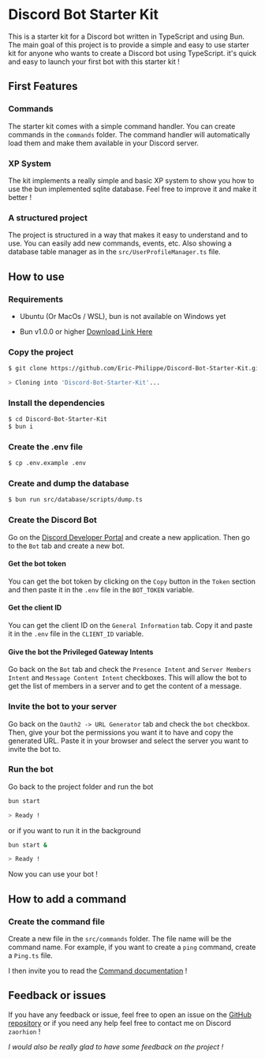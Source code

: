 # Discord Bot Starter Kit

This is a starter kit for a Discord bot written in TypeScript and using Bun. The main goal of this project is to provide a simple and easy to use starter kit for anyone who wants to create a Discord bot using TypeScript. it's quick and easy to launch your first bot with this starter kit !

## First Features

### Commands

The starter kit comes with a simple command handler. You can create commands in the `commands` folder. The command handler will automatically load them and make them available in your Discord server.

### XP System

The kit implements a really simple and basic XP system to show you how to use the bun implemented sqlite database. Feel free to improve it and make it better !

### A structured project

The project is structured in a way that makes it easy to understand and to use. You can easily add new commands, events, etc. Also showing a database table manager as in the `src/UserProfileManager.ts` file.

## How to use

### Requirements

- Ubuntu (Or MacOs / WSL), bun is not available on Windows yet

- Bun v1.0.0 or higher [Download Link Here](https://bun.sh)

### Copy the project

```bash
$ git clone https://github.com/Eric-Philippe/Discord-Bot-Starter-Kit.git

> Cloning into 'Discord-Bot-Starter-Kit'...
```

### Install the dependencies

```bash
$ cd Discord-Bot-Starter-Kit
$ bun i
```

### Create the .env file

```bash
$ cp .env.example .env
```

### Create and dump the database

```bash
$ bun run src/database/scripts/dump.ts
```

### Create the Discord Bot

Go on the [Discord Developer Portal](https://discord.com/developers/applications) and create a new application. Then go to the `Bot` tab and create a new bot.

#### Get the bot token

You can get the bot token by clicking on the `Copy` button in the `Token` section and then paste it in the `.env` file in the `BOT_TOKEN` variable.

#### Get the client ID

You can get the client ID on the `General Information` tab. Copy it and paste it in the `.env` file in the `CLIENT_ID` variable.

#### Give the bot the Privileged Gateway Intents

Go back on the `Bot` tab and check the `Presence Intent` and `Server Members Intent` and `Message Content Intent` checkboxes. This will allow the bot to get the list of members in a server and to get the content of a message.

### Invite the bot to your server

Go back on the `Oauth2 -> URL Generator` tab and check the `bot` checkbox.
Then, give your bot the permissions you want it to have and copy the generated URL. Paste it in your browser and select the server you want to invite the bot to.

### Run the bot

Go back to the project folder and run the bot

```bash
bun start

> Ready !
```

or if you want to run it in the background

```bash
bun start &

> Ready !
```

Now you can use your bot !

## How to add a command

### Create the command file

Create a new file in the `src/commands` folder. The file name will be the command name. For example, if you want to create a `ping` command, create a `Ping.ts` file.

I then invite you to read the [Command documentation](https://discordjs.guide/creating-your-bot/slash-commands.html#individual-command-files) !

## Feedback or issues

If you have any feedback or issue, feel free to open an issue on the [GitHub repository](https://github.com/Eric-Philippe/Discord-Bot-Starter-Kit/issues) or if you need any help feel free to contact me on Discord `zaorhion` !

_I would also be really glad to have some feedback on the project !_
